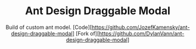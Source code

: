 <h1 align="center">Ant Design Draggable Modal</h1>

<div align="center">

Build of custom ant model.
[Code][https://github.com/JozefKamensky/ant-design-draggable-modal]
[Fork of][https://github.com/DylanVann/ant-design-draggable-modal]
</div>
